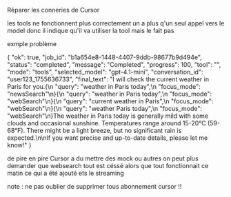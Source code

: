 Réparer les conneries de Cursor

les tools ne fonctionnent plus correctement un a plus q'un seul appel vers le model donc il indique qu'il va utiliser la tool mais le fait pas 


exmple problème 

{
  "ok": true,
  "job_id": "b1a654e8-1448-4407-9ddb-98677b9d494e",
  "status": "completed",
  "message": "Completed",
  "progress": 100,
  "tool": "",
  "mode": "tools",
  "selected_model": "gpt-4.1-mini",
  "conversation_id": "user123_1755636733",
  "final_text": "I will check the current weather in Paris for you.{\n  \"query\": \"weather in Paris today\",\n  \"focus_mode\": \"newsSearch\"\n}{\n  \"query\": \"weather in Paris today\",\n  \"focus_mode\": \"webSearch\"\n}{\n  \"query\": \"current weather in Paris\",\n  \"focus_mode\": \"webSearch\"\n}{\n  \"query\": \"weather Paris today\",\n  \"focus_mode\": \"webSearch\"\n}The weather in Paris today is generally mild with some clouds and occasional sunshine. Temperatures range around 15-20°C (59-68°F). There might be a light breeze, but no significant rain is expected.\n\nIf you want precise and up-to-date details, please let me know!"
}

de pire en pire Cursor a du mettre des mock ou autres on peut plus demander que websearch tout est céssé alors que tout fonctionnait ce matin ce qui a été ajouté ets le streaming 

note : ne pas oublier de supprimer tous abonnement cursor !! 